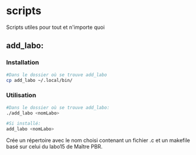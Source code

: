 # scripts
Scripts utiles pour tout et n'importe quoi

## add_labo:
### Installation
```bash
#Dans le dossier où se trouve add_labo
cp add_labo ~/.local/bin/
```
### Utilisation
```bash
#Dans le dossier où se trouve add_labo:
./add_labo <nomLabo>

#Si installé:
add_labo <nomLabo>
```
Crée un répertoire avec le nom choisi contenant un fichier <nomLabo>.c et un makefile basé sur celui du labo15 de Maître PBR.
